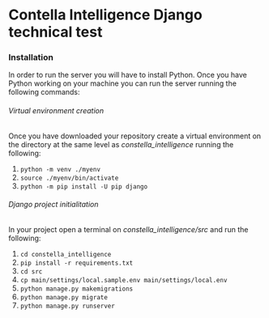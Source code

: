 # Contella Intelligence Django technical test

### Installation

In order to run the server you will have to install Python. Once you have Python working on your machine you can run the server running the following commands:

###### Virtual environment creation
Once you have downloaded your repository create a virtual environment on the directory at the same level as <i>constella_intelligence</i> running the following:
1. `python -m venv ./myenv`
2. `source ./myenv/bin/activate`
3. `python -m pip install -U pip django`

###### Django project initialitation

In your project open a terminal on <i>constella_intelligence/src</i> and run the following:

1. `cd constella_intelligence`
2. `pip install -r requirements.txt`
3. `cd src`
4. `cp main/settings/local.sample.env main/settings/local.env`
5. `python manage.py makemigrations`
6. `python manage.py migrate`
7. `python manage.py runserver`